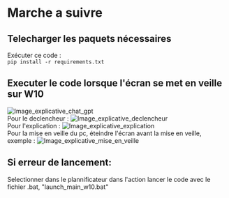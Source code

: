 # Marche a suivre
## Telecharger les paquets nécessaires

Exécuter ce code :<br>
```pip install -r requirements.txt```

## Executer le code lorsque l'écran se met en veille sur W10
![Image_explicative_chat_gpt](image/explication_w10.PNG)
<br>
Pour le declencheur :
![Image_explicative_declencheur](image/declencheur.PNG)
<br>
Pour l'explication :
![Image_explicative_explication](image/explication_w10.PNG)
<br>
Pour la mise en veille du pc, éteindre l'écran avant la mise en veille, exemple :
![Image_explicative_mise_en_veille](image/mise_en_veille.PNG)

## Si erreur de lancement:
Selectionner dans le plannificateur dans l'action lancer le code avec le fichier .bat,
"launch_main_w10.bat"<br>